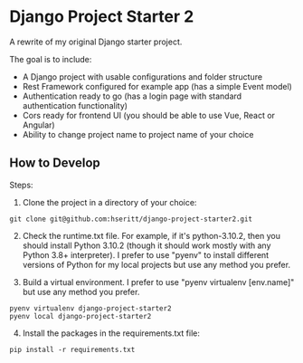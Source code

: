 # Django Project Starter 2

A rewrite of my original Django starter project.

The goal is to include:

* A Django project with usable configurations and folder structure
* Rest Framework configured for example app (has a simple Event model)
* Authentication ready to go (has a login page with standard authentication functionality)
* Cors ready for frontend UI (you should be able to use Vue, React or Angular)
* Ability to change project name to project name of your choice

## How to Develop

Steps:

1. Clone the project in a directory of your choice:
  ```
  git clone git@github.com:hseritt/django-project-starter2.git
  ```
2. Check the runtime.txt file. For example, if it's python-3.10.2, then you should install Python 3.10.2 (though it should work mostly with any Python 3.8+ interpreter). I prefer to use "pyenv" to install different versions of Python for my local projects but use any method you prefer.

3. Build a virtual environment. I prefer to use "pyenv virtualenv [env.name]" but use any method you prefer.
  ```
  pyenv virtualenv django-project-starter2
  pyenv local django-project-starter2
  ```
4. Install the packages in the requirements.txt file:
  ```
  pip install -r requirements.txt
  ```
